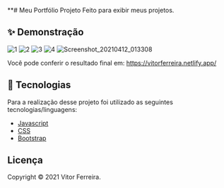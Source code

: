 
**#  Meu Portfólio
Projeto Feito para exibir meus projetos. 

## ✨ Demonstração
![1](https://user-images.githubusercontent.com/47065330/114340966-1b605b80-9b2f-11eb-82a1-80994fb7313e.png)
![2](https://user-images.githubusercontent.com/47065330/114340969-1c918880-9b2f-11eb-99ea-4ca4bded2f42.png)
![3](https://user-images.githubusercontent.com/47065330/114340972-1e5b4c00-9b2f-11eb-99b9-0815def3d484.png)
![4](https://user-images.githubusercontent.com/47065330/114340976-20250f80-9b2f-11eb-96a4-36c44b9cc7f7.png)
![Screenshot_20210412_013308](https://user-images.githubusercontent.com/47065330/114340979-21eed300-9b2f-11eb-8d1b-0916b5aafacb.png)


Você pode conferir o resultado final em: https://vitorferreira.netlify.app/



## 📝 Tecnologias 
Para a realização desse projeto foi utilizado as seguintes tecnologias/linguagens: 
- [Javascript]() 
- [CSS]() 
- [Bootstrap](https://getbootstrap.com) 




## Licença
Copyright © 2021 Vitor Ferreira.


